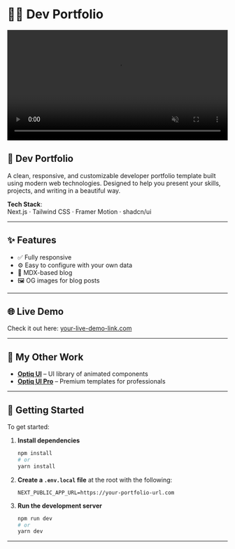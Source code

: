 # 🧑‍💻 Dev Portfolio

<p align="center">
  <video width="100%" controls autoplay muted loop playsinline>
    <source src="https://github.com/jacob-brn/Dev-Portfolio/blob/main/public/github_thumbnail.mp4" type="video/mp4">
    Your browser does not support the video tag.
  </video>
</p>

## 🎯 Dev Portfolio 

A clean, responsive, and customizable developer portfolio template built using modern web technologies. Designed to help you present your skills, projects, and writing in a beautiful way.

**Tech Stack**:  
Next.js · Tailwind CSS · Framer Motion · shadcn/ui

---

## ✨ Features

- ✅ Fully responsive
- ⚙️ Easy to configure with your own data
- 📘 MDX-based blog
- 🖼️ OG images for blog posts

---

## 🌐 Live Demo

Check it out here: [your-live-demo-link.com](https://your-live-demo-link.com)

---

## 🧪 My Other Work

- [**Optiq UI**](https://www.optiqui.com) – UI library of animated components
- [**Optiq UI Pro**](https://www.pro.optiqui.com) – Premium templates for professionals

---

## 🚀 Getting Started

To get started:

1. **Install dependencies**

   ```bash
   npm install
   # or
   yarn install
   ```

2. **Create a `.env.local` file** at the root with the following:

   ```env
   NEXT_PUBLIC_APP_URL=https://your-portfolio-url.com
   ```

3. **Run the development server**

   ```bash
   npm run dev
   # or
   yarn dev
   ```

---
